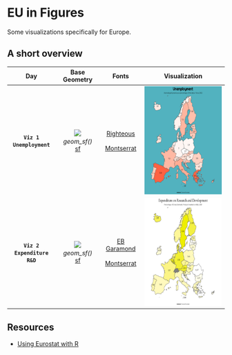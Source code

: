 # EU in Figures

Some visualizations specifically for Europe.


## A short overview

| **Day**  | **Base Geometry** | **Fonts** | **Visualization** | 
| :-------------: | :---:| :---: |:-------------: |
| **`Viz 1`** <br> **`Unemployment`** | <img src="https://r-spatial.github.io/sf/logo.png" height="100"> <br> *geom_sf()* <br> [sf](https://r-spatial.github.io/sf/) | [Righteous](https://fonts.google.com/specimen/Righteous) <br><br> [Montserrat](https://fonts.google.com/specimen/Montserrat) |<img src="https://github.com/stesiam/EU-In-Figures/blob/main/EIF-1/EIF-1.png?raw=true" height="250">  |
| **`Viz 2`** <br> **`Expenditure R&D`**  | <img src="https://r-spatial.github.io/sf/logo.png" height="100"> <br> *geom_sf()* <br> [sf](https://r-spatial.github.io/sf/) | [EB Garamond](https://fonts.google.com/specimen/EB+Garamond) <br><br> [Montserrat](https://fonts.google.com/specimen/Montserrat) |<img src="https://github.com/stesiam/EU-In-Figures/blob/main/EIF-2/EIF-2.png?raw=true" height="250"> |


## Resources

- [Using Eurostat with R](http://stavrakoudis.econ.uoi.gr/r-eurostat/index.html)
